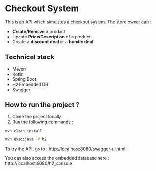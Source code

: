 # Checkout System

This is an API which simulates a checkout system.
The store owner can :
  - **Create/Remove** a product
  - Update **Price/Description** of a product
  - Create a **discount deal** or a **bundle deal**


## Technical stack
  - Maven
  - Kotlin
  - Spring Boot
  - H2 Embedded DB
  - Swagger
  
  
## How to run the project ?
  1. Clone the project locally
  2. Run the following commands :
  ```bash
  mvn clean install
  ```
  
  ```bash
  mvn exec:java -P h2
  ```
  
To try the API, go to : http://localhost:8080/swagger-ui.html

You can also access the embedded database here : http://localhost:8080/h2_console
  
